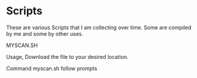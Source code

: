 # Scripts

These are various Scripts that I am collecting over time. Some are compiled by me and some by other uses.

MYSCAN.SH

Usage, Download the file to your desired location. 

Command myscan.sh 
follow prompts

